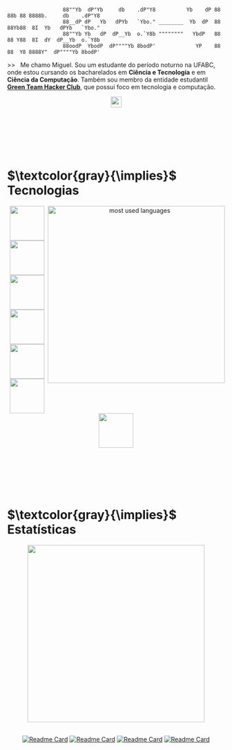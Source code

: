 ```

                  88""Yb  dP"Yb     db    .dP"Y8          Yb    dP 88 88b 88 8888b.     db    .dP"Y8
                  88__dP dP   Yb   dPYb   `Ybo." ________  Yb  dP  88 88Yb88  8I  Yb   dPYb   `Ybo."
                  88""Yb Yb   dP  dP__Yb  o.`Y8b """"""""   YbdP   88 88 Y88  8I  dY  dP__Yb  o.`Y8b
                  88oodP  YbodP  dP""""Yb 8bodP'             YP    88 88  Y8 8888Y"  dP""""Yb 8bodP'

```
\>\>   Me chamo Miguel. Sou um estudante do período noturno na UFABC, onde estou cursando os bacharelados em **Ciência e Tecnologia** e em **Ciência da Computação**. Também sou membro da entidade estudantil [**Green Team Hacker Club**](https://github.com/greenteamhc), que possui foco em tecnologia e computação.

<div align="center">
  <a href="https://www.linkedin.com/in/miguel-piva/"><img src="https://img.shields.io/badge/linkedin-%230077B5.svg?&style=for-the-badge&logo=linkedin&logoColor=white" height=25></a>  
</div>


<br>
<br>
<br>
<br>
<br>
<br>



# $\textcolor{gray}{\implies}$ Tecnologias
<div align="center">
  <a href="https://github.com/MiguelPiva?tab=repositories">
    <img width="410em" align="right" alt="most used languages" src="https://github-readme-stats.vercel.app/api/top-langs/?username=MiguelPiva&layout=donut&langs_count=16&bg_color=90,111746,2A3AE8&title_color=27C0DB&text_color=fff&locale=pt-br&border_color=1f6feb"/>
  </a>
</div>
<div>
  <p align="center">
    <img loading="lazy" src="https://cdn.jsdelivr.net/gh/devicons/devicon@latest/icons/python/python-original-wordmark.svg" width="80" height="80"/><img loading="lazy" src="https://cdn.jsdelivr.net/gh/devicons/devicon@latest/icons/bash/bash-plain.svg" width="80" height="80"/><img loading="lazy" src="https://cdn.jsdelivr.net/gh/devicons/devicon@latest/icons/c/c-original.svg" width="80" height="80"/><img loading="lazy" src="https://cdn.jsdelivr.net/gh/devicons/devicon@latest/icons/html5/html5-plain-wordmark.svg" width="80" height="80"/><br><img loading="lazy" src="https://cdn.jsdelivr.net/gh/devicons/devicon@latest/icons/css3/css3-plain-wordmark.svg" width="80" height="80"/><img loading="lazy" src="https://cdn.jsdelivr.net/gh/devicons/devicon@latest/icons/java/java-original-wordmark.svg" width="80" height="80"/><img loading="lazy" src="https://cdn.jsdelivr.net/gh/devicons/devicon@latest/icons/linux/linux-original.svg" width="80" height="80"/>
  </p>    
</div>
<br>
<br>
<br>
<br>
<br>

# $\textcolor{gray}{\implies}$ Estatísticas
<div align="center">
  <a href="https://github.com/MiguelPiva">
    <img width="410em" src="https://github-readme-stats.vercel.app/api?username=MiguelPiva&show_icons=true&include_all_commits=true&count_private=true&rank_icon=github&bg_color=90,111746,2A3AE8&title_color=27C0DB&text_color=fff&ring_color=27C0DB&icon_color=209AB0&hide_title=true&locale=pt-br&border_color=1f6feb"/>
  </a>
</div>
<br>
<div align="center">

[![Readme Card](https://github-readme-stats.vercel.app/api/pin/?username=MiguelPiva&repo=dio-lab-sistema-bancario&bg_color=100,111746,2A3AE8&text_color=fff&border_color=0d1117)](https://github.com/MiguelPiva/dio-lab-sistema-bancario)
[![Readme Card](https://github-readme-stats.vercel.app/api/pin/?username=MiguelPiva&repo=AnaliseDeDisciplinas&bg_color=100,111746,2A3AE8&text_color=fff&border_color=0d1117)](https://github.com/MiguelPiva/AnaliseDeDisciplinas)
[![Readme Card](https://github-readme-stats.vercel.app/api/pin/?username=greenteamhc&repo=Roadmap-Cybersecurity&bg_color=100,111746,2A3AE8&text_color=fff&border_color=0d1117&show_owner=True&description_lines_count=2)](https://github.com/greenteamhc/Roadmap-Cybersecurity)
[![Readme Card](https://github-readme-stats.vercel.app/api/pin/?username=MiguelPiva&repo=chess-system-java&bg_color=100,111746,2A3AE8&text_color=fff&border_color=0d1117)](https://github.com/MiguelPiva/chess-system-java)
</div>